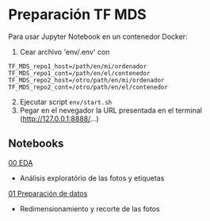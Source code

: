# Preparación TF MDS

Para usar Jupyter Notebook en un contenedor Docker:
1. Cear archivo 'env/.env' con
   
`TF_MDS_repo1_host=/path/en/mi/ordenador
TF_MDS_repo1_cont=/path/en/el/contenedor
TF_MDS_repo2_host=/otro/path/en/mi/ordenador
TF_MDS_repo2_cont=/otro/path/en/el/contenedor`

2. Ejecutar script `env/start.sh`
3. Pegar en el nevegador la URL presentada en el terminal (http://127.0.0.1:8888/...)

## Notebooks

[00 EDA](00_EDA.ipynb)
- Análisis exploratório de las fotos y etiquetas

[01 Preparación de datos](01_preparación_de_los_datos.ipynb)
- Redimensionamiento y recorte de las fotos


